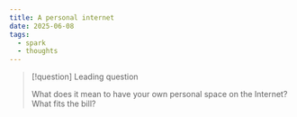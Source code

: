 ```yaml
---
title: A personal internet
date: 2025-06-08
tags:
  - spark
  - thoughts
---
```

> [!question] Leading question
> 
> What does it mean to have your own personal space on the Internet? What fits the bill?

